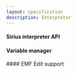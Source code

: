 ```yaml
---
layout: specification
description: Interpreter
---
```


#### Sirius interpreter API

#### Variable manager

#### EMF Edit support
